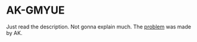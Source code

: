 # AK-GMYUE
Just read the description. Not gonna explain much.
The [problem](./Problem.pdf) was made by AK.

